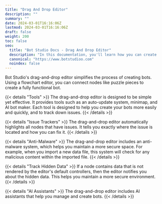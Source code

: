 ```yaml
---
title: "Drag And Drop Editor"
description: ""
summary: ""
date: 2024-03-01T16:16:06Z
lastmod: 2024-03-01T16:16:06Z
draft: false
weight: 200
toc: false
seo:
  title: "Bot Studio Docs - Drag And Drop Editor"
  description: "In this documentation, you'll learn how you can create robots without coding using Bot Studio's drag-and-drop editor. Click here to learn more."
  canonical: "https://www.botstudioo.com"
  noindex: false
---
```


Bot Studio's drag-and-drop editor simplifies the process of creating bots. Using a flowchart editor, you can connect nodes like puzzle pieces to create a fully functional bot.

{{< details "Tools" >}}
The drag-and-drop editor is designed to be simple yet effective. It provides tools such as an auto-update system, minimap, and AI bot maker. Each tool is designed to help you create your bots more easily and quickly, and to track down issues.
{{< /details >}}

{{< details "Issue Trackers" >}}
The drag-and-drop editor automatically highlights all nodes that have issues. It tells you exactly where the issue is located and how you can fix it.
{{< /details >}}

{{< details "Anti-Malware" >}}
The drag-and-drop editor includes an anti-malware system, which helps you maintain a more secure space. For example, when you import a new data file, this system will check for any malicious content within the imported file.
{{< /details >}}

{{< details "Track Hidden Data" >}}
If a node contains data that is not rendered by the editor's default controllers, then the editor notifies you about the hidden data. This helps you maintain a more secure environment.
{{< /details >}}

{{< details "AI Assistants" >}}
The drag-and-drop editor includes AI assistants that help you manage and create bots.
{{< /details >}}
